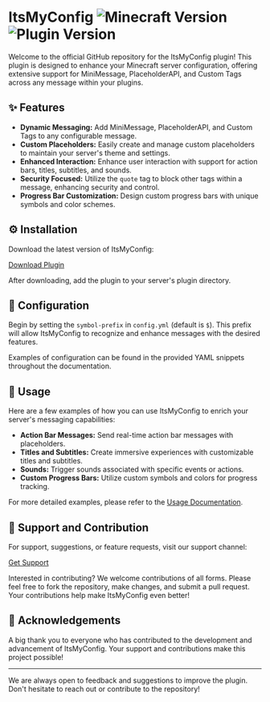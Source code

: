 # ItsMyConfig ![Minecraft Version](https://img.shields.io/badge/Minecraft-1.16.5+-blue.svg) ![Plugin Version](https://img.shields.io/badge/version-4.2.0-green.svg)

Welcome to the official GitHub repository for the ItsMyConfig plugin! This plugin is designed to enhance your Minecraft server configuration, offering extensive support for MiniMessage, PlaceholderAPI, and Custom Tags across any message within your plugins.

## :sparkles: Features

- **Dynamic Messaging:** Add MiniMessage, PlaceholderAPI, and Custom Tags to any configurable message.
- **Custom Placeholders:** Easily create and manage custom placeholders to maintain your server's theme and settings.
- **Enhanced Interaction:** Enhance user interaction with support for action bars, titles, subtitles, and sounds.
- **Security Focused:** Utilize the `quote` tag to block other tags within a message, enhancing security and control.
- **Progress Bar Customization:** Design custom progress bars with unique symbols and color schemes.

## :gear: Installation

Download the latest version of ItsMyConfig:

[Download Plugin](https://builtbybit.com/resources/24606/)

After downloading, add the plugin to your server's plugin directory.

## :wrench: Configuration

Begin by setting the `symbol-prefix` in `config.yml` (default is `$`). This prefix will allow ItsMyConfig to recognize and enhance messages with the desired features.

Examples of configuration can be found in the provided YAML snippets throughout the documentation.

## :rocket: Usage

Here are a few examples of how you can use ItsMyConfig to enrich your server's messaging capabilities:

- **Action Bar Messages:** Send real-time action bar messages with placeholders.
- **Titles and Subtitles:** Create immersive experiences with customizable titles and subtitles.
- **Sounds:** Trigger sounds associated with specific events or actions.
- **Custom Progress Bars:** Utilize custom symbols and colors for progress tracking.

For more detailed examples, please refer to the [Usage Documentation](https://docs.itsmy.studio/itsmyconfig).

## :handshake: Support and Contribution

For support, suggestions, or feature requests, visit our support channel:

[Get Support](https://itsmy.studio/discord)

Interested in contributing? We welcome contributions of all forms. Please feel free to fork the repository, make changes, and submit a pull request. Your contributions help make ItsMyConfig even better!

## :clap: Acknowledgements

A big thank you to everyone who has contributed to the development and advancement of ItsMyConfig. Your support and contributions make this project possible!

---

We are always open to feedback and suggestions to improve the plugin. Don't hesitate to reach out or contribute to the repository!
